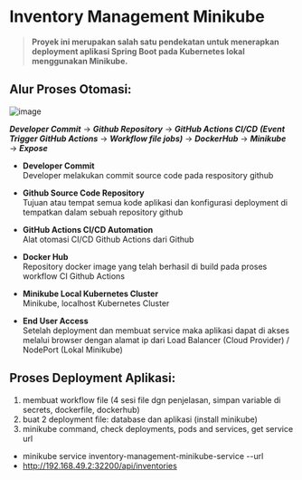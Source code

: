 # Inventory Management Minikube

> **Proyek ini merupakan salah satu pendekatan untuk menerapkan deployment aplikasi Spring Boot pada Kubernetes lokal menggunakan Minikube.** 

## Alur Proses Otomasi:

![image](https://github.com/user-attachments/assets/6a2b0306-ed5a-4a5a-b936-9fa70c9193de)    


***Developer Commit*** &rarr; ***Github Repository*** &rarr; ***GitHub Actions CI/CD*** ***(Event Trigger GitHub Actions*** &rarr; ***Workflow file jobs)*** &rarr; ***DockerHub*** &rarr; ***Minikube*** &rarr; ***Expose***

- **Developer Commit**    
Developer melakukan commit source code pada respository github

- **Github Source Code Repository**    
Tujuan atau tempat semua kode aplikasi dan konfigurasi deployment di tempatkan dalam sebuah repository github

- **GitHub Actions CI/CD Automation**    
Alat otomasi CI/CD Github Actions dari Github

- **Docker Hub**    
Repository docker image yang telah berhasil di build pada proses workflow CI Github Actions

- **Minikube Local Kubernetes Cluster**    
Minikube, localhost Kubernetes Cluster 

- **End User Access**    
Setelah deployment dan membuat service maka aplikasi dapat di akses melalui browser dengan alamat ip dari Load Balancer (Cloud Provider) / NodePort (Lokal Minikube)

## Proses Deployment Aplikasi:

1. membuat workflow file (4 sesi file dgn penjelasan, simpan variable di secrets, dockerfile, dockerhub)
2. buat 2 deployment file: database dan aplikasi (install minikube)
3. minikube command, check deployments, pods and services, get service url
- minikube service inventory-management-minikube-service --url
- http://192.168.49.2:32200/api/inventories

